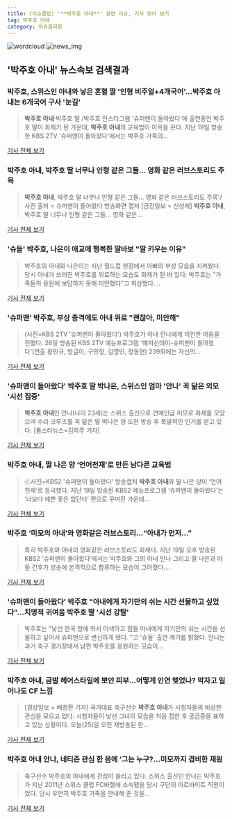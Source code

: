 ```yaml
---
title: (이슈클립) '**박주호 아내**' 관련 이슈, 기사 모아 보기
tag: 박주호 아내
category: 이슈클리핑
---
```

![wordcloud](https://s3.ap-northeast-2.amazonaws.com/lyrics101-wordcloud/2018-08-26-1535274347.png)
![news_img](https://user-images.githubusercontent.com/42597476/44507050-1206f400-a6e4-11e8-8d98-7ffbfebb353f.png)
## **'**박주호 아내**'** 뉴스속보 검색결과
### 박주호, 스위스인 아내와 낳은 혼혈 딸 '인형 비주얼+4개국어'…**박주호 아내**는 6개국어 구사 '눈길'

>**박주호 아내**·박주호 딸 /박주호 인스타그램  '슈퍼맨이 돌아왔다'에 출연중인 박주호 딸이 화제가 된 가운데, **박주호 아내**의 교육법이 이목을 끈다. 지난 19일 방송한 KBS 2TV '슈퍼맨이 돌아왔다'에서는 박주호 가족의...

<a href="http://www.kyeongin.com/main/view.php?key=20180826001747564" target="_blank">기사 전체 보기</a>

### **박주호 아내**, 박주호 딸 너무나 인형 같은 그들... 영화 같은 러브스토리도 주목

>**박주호 아내**, 박주호 딸 너무나 인형 같은 그들... 영화 같은 러브스토리도 주목'/ 사진 출처 = 슈퍼맨이 돌아왔다 방송화면 캡처 [금강일보 = 신성재] **박주호 아내**, 박주호 딸 너무나 인형 같은 그들... 영화 같은...

<a href="http://www.ggilbo.com/news/articleView.html?idxno=539484" target="_blank">기사 전체 보기</a>

### '슈돌' 박주호, 나은이 애교에 행복한 딸바보 "딸 키우는 이유"

>박주호의 아내와 나은이는 지난 월드컵 현장에서 아빠의 부상 모습을 지켜봤다. 당시 아내가 쓰러진 박주호를 위로하는 모습도 화제가 된 바 있다. 박주호는 "가족들의 응원에 보답하지 못해 미안했다"고 회상했다....

<a href="http://sports.chosun.com/news/ntype.htm?id=201808270100238120018233&servicedate=20180826" target="_blank">기사 전체 보기</a>

### '슈퍼맨' 박주호, 부상 충격에도 아내 위로 "괜찮아, 미안해"

>(사진=KBS 2TV '슈퍼맨이 돌아왔다') 박주호가 아내 안나에게 미안한 마음을 전했다. 26일 방송된 KBS 2TV 예능프로그램 '해피선데이-슈퍼맨이 돌아왔다'(연출 황민규, 방글이, 구민정, 김영민, 정동현) 239회에는 자신의...

<a href="http://www.slist.kr/news/articleView.html?idxno=43634" target="_blank">기사 전체 보기</a>

### '슈퍼맨이 돌아왔다' 박주호 딸 박나은, 스위스인 엄마 '안나' 꼭 닮은 외모 '시선 집중'

>**박주호 아내**인 안나(나이 23세)는 스위스 출신으로 연예인급 미모로 화제를 모았으며 수리 크루즈를 꼭 닮은 딸 박나은 양 또한 방송 후 폭발적인 인기를 얻고 있다. [톱스타뉴스=김희주 기자]

<a href="http://www.topstarnews.net/news/articleView.html?idxno=470827" target="_blank">기사 전체 보기</a>

### **박주호 아내**, 딸 나은 양 ‘언어천재’로 만든 남다른 교육법

>ⓒ사진=KBS2 '슈퍼맨이 돌아왔다' 방송캡처 **박주호 아내**와 딸 나은 양이 ‘언어 천재’로 등극했다. 지난 19일 방송된 KBS2 예능프로그램 ‘슈퍼맨이 돌아왔다’는 ‘너보다 예쁜 꽃은 없단다’ 편으로 꾸며진 가운데...

<a href="http://www.dailian.co.kr/news/view/734869/?sc=naver" target="_blank">기사 전체 보기</a>

### 박주호 ‘미모의 아내’와 영화같은 러브스토리…“아내가 먼저…”

>특히 박주호와 아내의 영화같은 러브스토리도 화제다. 지난 19일 오후 방송된 KBS2 ‘슈퍼맨이 돌아왔다’에서는 박주호와 그의 아내 안나 그리고 딸 나은과 아들 건후가 방송에 본격적으로 합류하는 모습이 그려졌다....

<a href="http://news.heraldcorp.com/view.php?ud=20180825000032" target="_blank">기사 전체 보기</a>

### '슈퍼맨이 돌아왔다' 박주호 "아내에게 자기만의 쉬는 시간 선물하고 싶었다"…치명적 귀여움 박주호 딸 '시선 강탈'

>박주호는 "낯선 한국 땅에 와서 어색하고 힘들 아내에게 자기만의 쉬는 시간을 선물하고 싶어서 슈퍼맨으로 변신하게 됐다. "고 '슈돌' 출연 계기를 밝혔다. 안나는 과거 축구 경기장에서 남편 박주호를 응원하는 모습이...

<a href="http://www.daejeontoday.com/news/articleView.html?idxno=510033" target="_blank">기사 전체 보기</a>

### **박주호 아내**, 금발 헤어스타일에 뽀얀 피부...어떻게 인연 맺었나? 막자고 일어나도 CF 느낌

>[경상일보 = 배정환 기자]  국가대표 축구선수 **박주호 아내**가 시청자들의 비상한 관심을 모으고 있다. 시청자들이 낯선 그녀의 모습을 처음 접한 후 궁금증을 표하고 있는 상황이다.   오늘(25)일 오전 재방송된 한...

<a href="http://www.ksilbo.co.kr/news/articleView.html?idxno=655039" target="_blank">기사 전체 보기</a>

### **박주호 아내** 안나, 네티즌 관심 한 몸에 ‘그는 누구?…미모까지 겸비한 재원

>축구선수 박주호의 아내에게 관심이 쏠리고 있다. 스위스 출신인 안나는 박주호가 지난 2011년 스위스 클럽 FC바젤에 소속됐을 당시 구단의 아르바이트 직원이었다. 당시 우연히 박주호 가족을 안내해 준 것을...

<a href="http://www.joongdo.co.kr/main/view.php?key=20180825001408453" target="_blank">기사 전체 보기</a>


